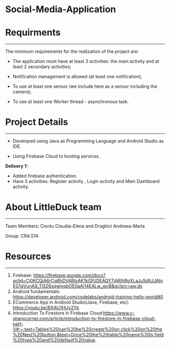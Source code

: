 # Social-Media-Application

# Requirments
-----------------
The minimum requirements for the realization of the project are:

- The application must have at least 3 activities: the main activity and at least 2 secondary activities;

- Notification management is allowed (at least one notification);

- To use at least one sensor (we include here as a sensor including the camera);

- To use at least one Worker thread - asynchronous task.

# Project Details
-------------------

- Developed using Java as Programming Language and Android Studio as IDE.

- Using Firebase Cloud to hosting services.

**Delivery 1:**

- Added firebase authentication.
- Have 3 activities: Register activity , Login activity and Main Dashboard activity.

# About LittleDuck team
---------------------------
Team Members: Ciontu Claudia-Elena and Draghici Andreea-Maria

Group: CR4.S1A

# Resources
---------
1. Firebase: https://firebase.google.com/docs?gclid=Cj0KCQiA6rCgBhDVARIsAK1kGPJDEAQY7jARlhRgXLaJu5dltJJAtnEG1gVunA9_Tl326xqwlyqbOE0aAi14EALw_wcB&gclsrc=aw.ds
2. Android fundamentals: https://developer.android.com/codelabs/android-training-hello-world#0
3. ECommerce App in Android Studio(Java, Firebase, etc): https://youtu.be/BXAU1HUy2Yk
4. Introduction To Firestore In Firebase Cloud:https://www.c-sharpcorner.com/article/introduction-to-firestore-in-firebase-cloud-part-1/#:~:text=Tables%20can%20be%20create%20on,click%20on%20the%20Next%20button.&text=Once%20the%20table%20name%20is,field%20type%20and%20default%20value.

